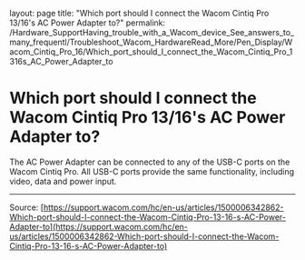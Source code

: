layout: page
title: "Which port should I connect the Wacom Cintiq Pro 13/16's AC Power Adapter to?"
permalink: /Hardware_SupportHaving_trouble_with_a_Wacom_device_See_answers_to_many_frequentl/Troubleshoot_Wacom_HardwareRead_More/Pen_Display/Wacom_Cintiq_Pro_16/Which_port_should_I_connect_the_Wacom_Cintiq_Pro_1316s_AC_Power_Adapter_to

# Which port should I connect the Wacom Cintiq Pro 13/16's AC Power Adapter to?

The AC Power Adapter can be connected to any of the USB-C ports on the Wacom Cintiq Pro. All USB-C ports provide the same functionality, including video, data and power input.

---
Source: [https://support.wacom.com/hc/en-us/articles/1500006342862-Which-port-should-I-connect-the-Wacom-Cintiq-Pro-13-16-s-AC-Power-Adapter-to](https://support.wacom.com/hc/en-us/articles/1500006342862-Which-port-should-I-connect-the-Wacom-Cintiq-Pro-13-16-s-AC-Power-Adapter-to)
